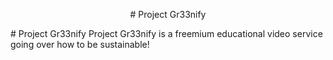 <p style="text-align: center;"># Project Gr33nify</p>
# Project Gr33nify
Project Gr33nify is a freemium educational video service going over how to be sustainable!
